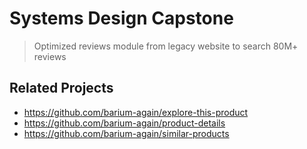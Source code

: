 # Systems Design Capstone

> Optimized reviews module from legacy website to search 80M+ reviews

## Related Projects

  - https://github.com/barium-again/explore-this-product
  - https://github.com/barium-again/product-details
  - https://github.com/barium-again/similar-products

